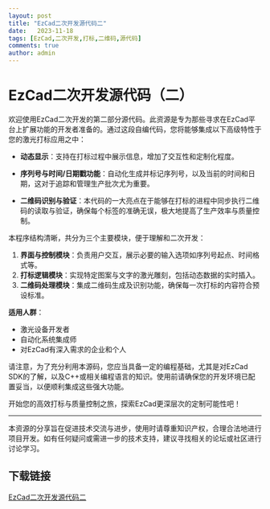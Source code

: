 ```yaml
---
layout: post
title: "EzCad二次开发源代码二"
date:   2023-11-18
tags: [EzCad,二次开发,打标,二维码,源代码]
comments: true
author: admin
---
```

# EzCad二次开发源代码（二）

欢迎使用EzCad二次开发的第二部分源代码。此资源是专为那些寻求在EzCad平台上扩展功能的开发者准备的。通过这段自编代码，您将能够集成以下高级特性于您的激光打标应用之中：

- **动态显示**：支持在打标过程中展示信息，增加了交互性和定制化程度。
  
- **序列号与时间/日期戳功能**：自动化生成并标记序列号，以及当前的时间和日期，这对于追踪和管理生产批次尤为重要。

- **二维码识别与验证**：本代码的一大亮点在于能够在打标的进程中同步执行二维码的读取与验证，确保每个标签的准确无误，极大地提高了生产效率与质量控制。

本程序结构清晰，共分为三个主要模块，便于理解和二次开发：
1. **界面与控制模块**：负责用户交互，展示必要的输入选项如序列号起点、时间格式等。
2. **打标逻辑模块**：实现特定图案与文字的激光雕刻，包括动态数据的实时插入。
3. **二维码处理模块**：集成二维码生成及识别功能，确保每一次打标的内容符合预设标准。

**适用人群**：
- 激光设备开发者
- 自动化系统集成师
- 对EzCad有深入需求的企业和个人

请注意，为了充分利用本源码，您应当具备一定的编程基础，尤其是对EzCad SDK的了解，以及C++或相关编程语言的知识。使用前请确保您的开发环境已配置妥当，以便顺利集成这些强大功能。

开始您的高效打标与质量控制之旅，探索EzCad更深层次的定制可能性吧！

---

本资源的分享旨在促进技术交流与进步，使用时请尊重知识产权，合理合法地进行项目开发。如有任何疑问或需进一步的技术支持，建议寻找相关的论坛或社区进行讨论学习。

## 下载链接

[EzCad二次开发源代码二](https://pan.quark.cn/s/4334d57bc109)